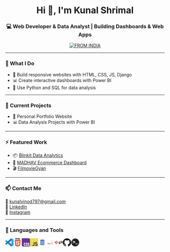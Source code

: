 <h1 align="center">Hi 👋, I'm Kunal Shrimal</h1>
<h3 align="center">💻 Web Developer & Data Analyst | Building Dashboards & Web Apps</h3>

<p align="center">
<a href="#"><img title="FROM INDIA" src="https://img.shields.io/badge/FROM-INDIA-green?colorA=%23FF9933&colorB=%23138808&style=for-the-badge"></a>
</p>

---

### 💼 What I Do
- 🧱 Build responsive websites with HTML, CSS, JS, Django
- 📊 Create interactive dashboards with Power BI
- 🐍 Use Python and SQL for data analysis

---

### 🔭 Current Projects
- 💼 Personal Portfolio Website
- 📊 Data Analysis Projects with Power BI

---

### ⚡ Featured Work
- 📦 [Blinkit Data Analytics](https://github.com/KUNALSHRIMAL/Blinkit-Data-Analytics)
- 🛒 [MADHAV Ecommerce Dashboard](https://github.com/KUNALSHRIMAL/MADHAV-Ecommerce-Dashboard)
- 🎬 [FilmovieGyan](https://github.com/KUNALSHRIMAL/movies)

---

### 📫 Contact Me
📧 kunalvinod797@gmail.com  
🔗 [LinkedIn](https://in.linkedin.com/in/kunalshrimal)  
📸 [Instagram](https://www.instagram.com/kunalshrimal001)

---

### 🧰 Languages and Tools  

<img align="left" alt="Visual Studio Code" width="26px" src="https://raw.githubusercontent.com/github/explore/80688e429a7d4ef2fca1e82350fe8e3517d3494d/topics/visual-studio-code/visual-studio-code.png" />
<img align="left" alt="HTML5" width="26px" src="https://raw.githubusercontent.com/github/explore/80688e429a7d4ef2fca1e82350fe8e3517d3494d/topics/html/html.png" />
<img align="left" alt="CSS3" width="26px" src="https://raw.githubusercontent.com/github/explore/80688e429a7d4ef2fca1e82350fe8e3517d3494d/topics/css/css.png" />
<img align="left" alt="JavaScript" width="26px" src="https://raw.githubusercontent.com/github/explore/80688e429a7d4ef2fca1e82350fe8e3517d3494d/topics/javascript/javascript.png" />
<img align="left" alt="SQL" width="26px" src="https://raw.githubusercontent.com/github/explore/80688e429a7d4ef2fca1e82350fe8e3517d3494d/topics/sql/sql.png" />
<img align="left" alt="MySQL" width="26px" src="https://raw.githubusercontent.com/github/explore/80688e429a7d4ef2fca1e82350fe8e3517d3494d/topics/mysql/mysql.png" />
<img align="left" alt="Git" width="26px" src="https://raw.githubusercontent.com/github/explore/80688e429a7d4ef2fca1e82350fe8e3517d3494d/topics/git/git.png" />
<img align="left" alt="GitHub" width="26px"  filter=invert(100%) src="https://raw.githubusercontent.com/github/explore/78df643247d429f6cc873026c0622819ad797942/topics/github/github.png" />
<img align="left" alt="HTML5" width="26px"  src="https://raw.githubusercontent.com/github/explore/80688e429a7d4ef2fca1e82350fe8e3517d3494d/topics/terminal/terminal.png" />

<br />
<br />
